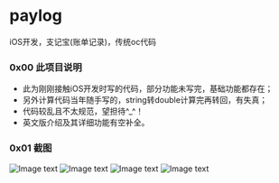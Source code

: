# paylog
iOS开发，支记宝(账单记录)，传统oc代码

### 0x00 此项目说明

- 此为刚刚接触iOS开发时写的代码，部分功能未写完，基础功能都存在；
- 另外计算代码当年随手写的，string转double计算完再转回，有失真；
- 代码较乱且不太规范，望担待^_^！
- 英文版介绍及其详细功能有空补全。

### 0x01 截图

![Image text](markpic/01.png)
![Image text](markpic/02.png)
![Image text](markpic/03.png)
![Image text](markpic/04.png)